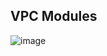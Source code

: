 ## VPC Modules

![image](https://github.com/DatNguyen2711/VPC-module/assets/81822483/bee690a1-5a63-4c78-a0e6-aa4e3cc1f0c9)

